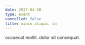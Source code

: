 ```yaml
---
date: 2017-04-30
type: event
cancelled: false
title: minim aliqua. in
---
```

occaecat mollit. dolor sit consequat.